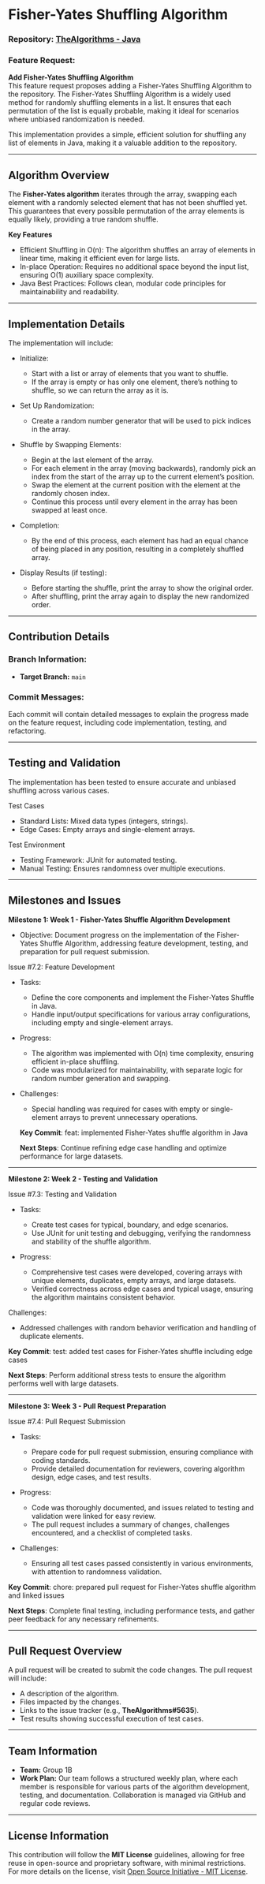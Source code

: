 # Fisher-Yates Shuffling Algorithm

### Repository: [TheAlgorithms - Java](https://github.com/TheAlgorithms/Java)

### Feature Request:
**Add Fisher-Yates Shuffling Algorithm**  
This feature request proposes adding a Fisher-Yates Shuffling Algorithm to the repository. The Fisher-Yates Shuffling Algorithm is a widely used method for randomly shuffling elements in a list. It ensures that each permutation of the list is equally probable, making it ideal for scenarios where unbiased randomization is needed.

This implementation provides a simple, efficient solution for shuffling any list of elements in Java, making it a valuable addition to the repository.

---

## Algorithm Overview

The **Fisher-Yates algorithm** iterates through the array, swapping each element with a randomly selected element that has not been shuffled yet. This guarantees that every possible permutation of the array elements is equally likely, providing a true random shuffle.

**Key Features**
- Efficient Shuffling in O(n): The algorithm shuffles an array of elements in linear time, making it efficient even for large lists.
- In-place Operation: Requires no additional space beyond the input list, ensuring O(1) auxiliary space complexity.
- Java Best Practices: Follows clean, modular code principles for maintainability and readability.

---

## Implementation Details

The implementation will include:
- Initialize:
  - Start with a list or array of elements that you want to shuffle.
  - If the array is empty or has only one element, there’s nothing to shuffle, so we can return the array as it is.
  
- Set Up Randomization:
  - Create a random number generator that will be used to pick indices in the array.

- Shuffle by Swapping Elements:
  - Begin at the last element of the array.
  - For each element in the array (moving backwards), randomly pick an index from the start of the array up to the current element’s position.
  - Swap the element at the current position with the element at the randomly chosen index.
  - Continue this process until every element in the array has been swapped at least once.

- Completion:
  - By the end of this process, each element has had an equal chance of being placed in any position, resulting in a completely shuffled array.

- Display Results (if testing):
  - Before starting the shuffle, print the array to show the original order.
  - After shuffling, print the array again to display the new randomized order.

---

## Contribution Details

### Branch Information:
- **Target Branch:** `main`

### Commit Messages:
Each commit will contain detailed messages to explain the progress made on the feature request, including code implementation, testing, and refactoring.

---

## Testing and Validation

The implementation has been tested to ensure accurate and unbiased shuffling across various cases.

Test Cases
  - Standard Lists: Mixed data types (integers, strings).
  - Edge Cases: Empty arrays and single-element arrays.

Test Environment
  - Testing Framework: JUnit for automated testing.
  - Manual Testing: Ensures randomness over multiple executions.

---

## Milestones and Issues

**Milestone 1: Week 1 - Fisher-Yates Shuffle Algorithm Development**
- Objective: Document progress on the implementation of the Fisher-Yates Shuffle Algorithm, addressing feature development, testing, and preparation for pull request submission.

Issue #7.2: Feature Development
- Tasks:
  - Define the core components and implement the Fisher-Yates Shuffle in Java.
  - Handle input/output specifications for various array configurations, including empty and single-element arrays.

- Progress:
  - The algorithm was implemented with O(n) time complexity, ensuring efficient in-place shuffling.
  - Code was modularized for maintainability, with separate logic for random number generation and swapping.

- Challenges:
  - Special handling was required for cases with empty or single-element arrays to prevent unnecessary operations.


  **Key Commit**: feat: implemented Fisher-Yates shuffle algorithm in Java

  **Next Steps**: Continue refining edge case handling and optimize performance for large datasets.

---

**Milestone 2: Week 2 - Testing and Validation**

Issue #7.3: Testing and Validation
- Tasks:
  - Create test cases for typical, boundary, and edge scenarios.
  - Use JUnit for unit testing and debugging, verifying the randomness and stability of the shuffle algorithm.

- Progress:
  - Comprehensive test cases were developed, covering arrays with unique elements, duplicates, empty arrays, and large datasets.
  - Verified correctness across edge cases and typical usage, ensuring the algorithm maintains consistent behavior.

Challenges:
  - Addressed challenges with random behavior verification and handling of duplicate elements.


  **Key Commit**: test: added test cases for Fisher-Yates shuffle including edge cases

  **Next Steps**: Perform additional stress tests to ensure the algorithm performs well with large datasets.

---

**Milestone 3: Week 3 - Pull Request Preparation**

Issue #7.4: Pull Request Submission
- Tasks:
  - Prepare code for pull request submission, ensuring compliance with coding standards.
  - Provide detailed documentation for reviewers, covering algorithm design, edge cases, and test results.

- Progress:
  - Code was thoroughly documented, and issues related to testing and validation were linked for easy review.
  - The pull request includes a summary of changes, challenges encountered, and a checklist of completed tasks.

- Challenges:
  - Ensuring all test cases passed consistently in various environments, with attention to randomness validation.

 **Key Commit**: chore: prepared pull request for Fisher-Yates shuffle algorithm and linked issues

 **Next Steps**: Complete final testing, including performance tests, and gather peer feedback for any necessary refinements.

---

## Pull Request Overview

A pull request will be created to submit the code changes. The pull request will include:
- A description of the algorithm.
- Files impacted by the changes.
- Links to the issue tracker (e.g., **TheAlgorithms#5635**).
- Test results showing successful execution of test cases.

---

## Team Information

- **Team:** Group 1B
- **Work Plan:** Our team follows a structured weekly plan, where each member is responsible for various parts of the algorithm development, testing, and documentation. Collaboration is managed via GitHub and regular code reviews.

---

## License Information

This contribution will follow the **MIT License** guidelines, allowing for free reuse in open-source and proprietary software, with minimal restrictions. For more details on the license, visit [Open Source Initiative - MIT License](https://opensource.org/licenses/MIT).

